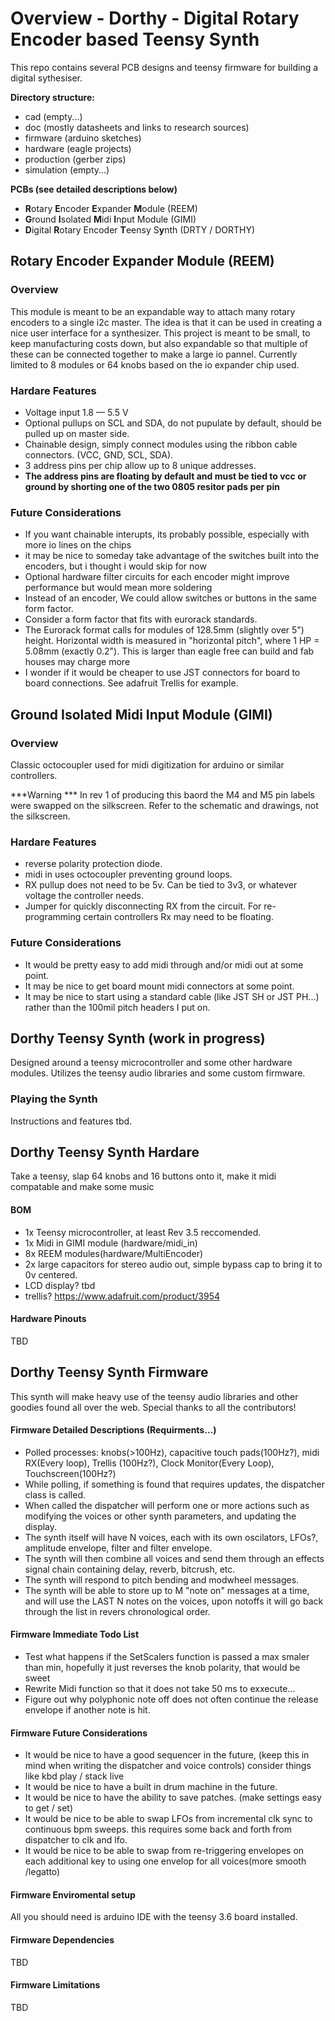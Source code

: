 # Overview - Dorthy - Digital Rotary Encoder based Teensy Synth
This repo contains several PCB designs and teensy firmware for building a digital sythesiser.


**Directory structure:**
* cad (empty...)
* doc (mostly datasheets and links to research sources)
* firmware (arduino sketches)
* hardware (eagle projects)
* production (gerber zips)
* simulation (empty...)


**PCBs (see detailed descriptions below)**
* **R**otary **E**ncoder **E**xpander **M**odule (REEM)
* **G**round **I**solated **M**idi **I**nput Module (GIMI)
* **D**igital **R**otary Encoder **T**eensy S**y**nth (DRTY / DORTHY)




## Rotary Encoder Expander Module (REEM)

### Overview

This module is meant to be an expandable way to attach many rotary encoders to a single i2c master.  The idea is that it can be used in creating a nice user interface for a synthesizer.  This project is meant to be small, to keep manufacturing costs down, but also expandable so that multiple of these can be connected together to make a large io pannel. Currently limited to 8 modules or 64 knobs based on the io expander chip used.



### Hardare Features

* Voltage input 1.8 — 5.5 V
* Optional pullups on SCL and SDA, do not pupulate by default,  should be pulled up on master side.
* Chainable design, simply connect modules using the ribbon cable connectors. (VCC, GND, SCL, SDA).
* 3 address pins per chip allow up to 8 unique addresses.  
 * **The address pins are floating by default and must be tied to vcc or ground by shorting one of the two 0805 resitor pads per pin**


### Future Considerations
* If you want chainable interupts, its probably possible, especially with more io lines on the chips
* it may be nice to someday take advantage of the switches built into the encoders, but i thought i would skip for now
* Optional hardware filter circuits for each encoder might improve performance but would mean more soldering
* Instead of an encoder, We could allow switches or buttons in the same form factor.
* Consider a form factor that fits with eurorack standards.
 * The Eurorack format calls for modules of 128.5mm (slightly over 5") height. Horizontal width is measured in "horizontal pitch", where 1 HP = 5.08mm (exactly 0.2").  This is larger than eagle free can build and fab houses may charge more 
* I wonder if it would be cheaper to use JST connectors for board to board connections.  See adafruit Trellis for example.



## **G**round **I**solated **M**idi **I**nput Module (GIMI)

### 



### Overview
Classic octocoupler used for midi digitization for arduino or similar controllers.


***Warning ***
In rev 1 of producing this baord the M4 and M5 pin labels were swapped on the silkscreen.  Refer to the schematic and drawings, not the silkscreen.




### Hardare Features
* reverse polarity protection diode.
* midi in uses octocoupler preventing ground loops.  
* RX pullup does not need to be 5v.  Can be tied to 3v3, or whatever voltage the controller needs.
* Jumper for quickly disconnecting RX from the circuit.  For re-programming certain controllers Rx may need to be floating.





### Future Considerations
* It would be pretty easy to add midi through and/or midi out at some point.
* It may be nice to get board mount midi connectors at some point.
* It may be nice to start using a standard cable (like JST SH or JST PH...) rather than the 100mil pitch headers I put on.




## Dorthy Teensy Synth (work in progress)
Designed around a teensy microcontroller and some other hardware modules.  Utilizes the teensy audio libraries and some custom firmware.

### Playing the Synth
Instructions and features tbd.

## Dorthy Teensy Synth Hardare 
Take a teensy, slap 64 knobs and 16 buttons onto it, make it midi compatable and make some music

#### BOM
* 1x Teensy microcontroller, at least Rev 3.5 reccomended.
* 1x Midi in GIMI module (hardware/midi_in)
* 8x REEM modules(hardware/MultiEncoder)
* 2x large capacitors for stereo audio out, simple bypass cap to bring it to 0v centered.
* LCD display? tbd
* trellis? https://www.adafruit.com/product/3954


#### Hardware Pinouts
TBD



## Dorthy Teensy Synth Firmware
This synth will make heavy use of the teensy audio libraries and other goodies found all over the web.  Special thanks to all the contributors!


#### Firmware Detailed Descriptions (Requirments...)
* Polled processes: knobs(>100Hz), capacitive touch pads(100Hz?), midi RX(Every loop), Trellis (100Hz?), Clock Monitor(Every Loop), Touchscreen(100Hz?)
* While polling, if something is found that requires updates, the dispatcher class is called.
* When called the dispatcher will perform one or more actions such as modifying the voices or other synth parameters, and updating the display.
* The synth itself will have N voices, each with its own oscilators, LFOs?, amplitude envelope, filter and filter envelope.
* The synth will then combine all voices and send them through an effects signal chain containing delay, reverb, bitcrush, etc.
* The synth will respond to pitch bending and modwheel messages.
* The synth will be able to store up to M "note on" messages at a time, and will use the LAST N notes on the voices, upon notoffs it will go back through the list in revers chronological order.


#### Firmware Immediate Todo List
* Test what happens if the SetScalers function is passed a max smaler than min, hopefully it just reverses the knob polarity, that would be sweet
* Rewrite Midi function so that it does not take 50 ms to exxecute...
* Figure out why polyphonic note off does not often continue the release envelope if another note is hit.


#### Firmware Future Considerations
* It would be nice to have a good sequencer in the future, (keep this in mind when writing the dispatcher and voice controls)  consider things like kbd play / stack live 
* It would be nice to have a built in drum machine in the future.
* It would be nice to have the ability to save patches.  (make settings easy to get / set)
* It would be nice to be able to swap LFOs from incremental clk sync to continuous bpm sweeps.  this requires some back and forth from dispatcher to clk and lfo.
* It would be nice to be able to swap from re-triggering envelopes on each additional key to using one envelop for all voices(more smooth /legatto)





#### Firmware Enviromental setup
All you should need is arduino IDE with the teensy 3.6 board installed.


#### Firmware Dependencies
TBD


#### Firmware Limitations
TBD
